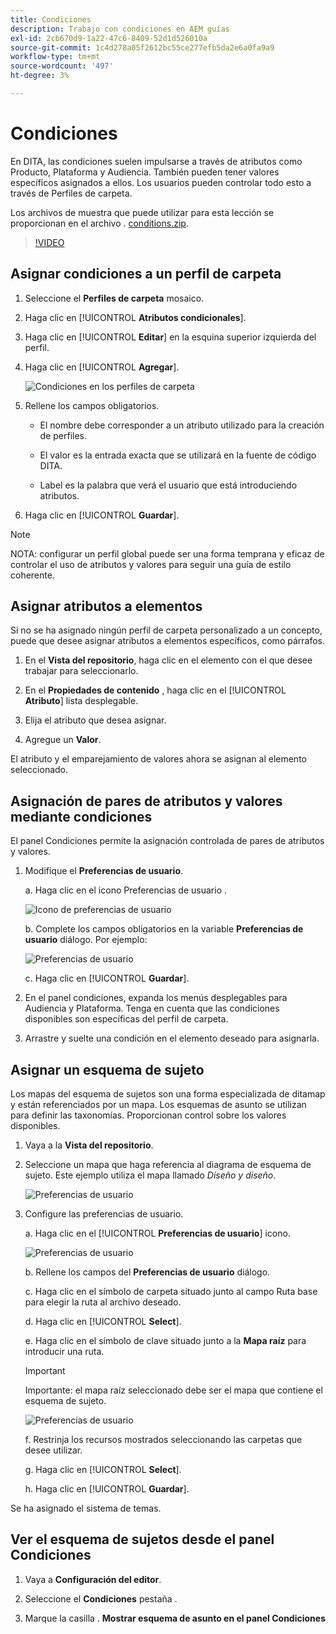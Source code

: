 ```yaml
---
title: Condiciones
description: Trabajo con condiciones en AEM guías
exl-id: 2cb670d9-1a22-47c6-8409-52d1d526010a
source-git-commit: 1c4d278a05f2612bc55ce277efb5da2e6a0fa9a9
workflow-type: tm+mt
source-wordcount: '497'
ht-degree: 3%

---
```


# Condiciones

En DITA, las condiciones suelen impulsarse a través de atributos como Producto, Plataforma y Audiencia. También pueden tener valores específicos asignados a ellos. Los usuarios pueden controlar todo esto a través de Perfiles de carpeta.

Los archivos de muestra que puede utilizar para esta lección se proporcionan en el archivo . [conditions.zip](assets/conditions.zip).

>[!VIDEO](https://video.tv.adobe.com/v/342755?quality=12&learn=on)

## Asignar condiciones a un perfil de carpeta

1. Seleccione el **Perfiles de carpeta** mosaico.

2. Haga clic en [!UICONTROL **Atributos condicionales**].

3. Haga clic en [!UICONTROL **Editar**] en la esquina superior izquierda del perfil.

4. Haga clic en [!UICONTROL **Agregar**].

   ![Condiciones en los perfiles de carpeta](images/lesson-13/add-name.png)

5. Rellene los campos obligatorios.

   - El nombre debe corresponder a un atributo utilizado para la creación de perfiles.

   - El valor es la entrada exacta que se utilizará en la fuente de código DITA.

   - Label es la palabra que verá el usuario que está introduciendo atributos.

6. Haga clic en [!UICONTROL **Guardar**].

>[!NOTE]
>
>NOTA: configurar un perfil global puede ser una forma temprana y eficaz de controlar el uso de atributos y valores para seguir una guía de estilo coherente.

## Asignar atributos a elementos

Si no se ha asignado ningún perfil de carpeta personalizado a un concepto, puede que desee asignar atributos a elementos específicos, como párrafos.

1. En el **Vista del repositorio**, haga clic en el elemento con el que desee trabajar para seleccionarlo.

2. En el **Propiedades de contenido** , haga clic en el [!UICONTROL **Atributo**] lista desplegable.

3. Elija el atributo que desea asignar.

4. Agregue un **Valor**.

El atributo y el emparejamiento de valores ahora se asignan al elemento seleccionado.

## Asignación de pares de atributos y valores mediante condiciones

El panel Condiciones permite la asignación controlada de pares de atributos y valores.

1. Modifique el **Preferencias de usuario**.

   a. Haga clic en el icono Preferencias de usuario .

   ![Icono de preferencias de usuario](images/lesson-13/user-prefs-icon.png)

   b. Complete los campos obligatorios en la variable **Preferencias de usuario** diálogo. Por ejemplo:

   ![Preferencias de usuario](images/lesson-13/user-preferences.png)

   c. Haga clic en [!UICONTROL **Guardar**].

2. En el panel condiciones, expanda los menús desplegables para Audiencia y Plataforma. Tenga en cuenta que las condiciones disponibles son específicas del perfil de carpeta.

3. Arrastre y suelte una condición en el elemento deseado para asignarla.

## Asignar un esquema de sujeto

Los mapas del esquema de sujetos son una forma especializada de ditamap y están referenciados por un mapa. Los esquemas de asunto se utilizan para definir las taxonomías. Proporcionan control sobre los valores disponibles.

1. Vaya a la **Vista del repositorio**.

2. Seleccione un mapa que haga referencia al diagrama de esquema de sujeto. Este ejemplo utiliza el mapa llamado _Diseño y diseño_.

   ![Preferencias de usuario](images/lesson-13/subject-scheme-map.png)

3. Configure las preferencias de usuario.

   a. Haga clic en el [!UICONTROL **Preferencias de usuario**] icono.

   ![Preferencias de usuario](images/lesson-13/user-prefs-icon-2.png)

   b. Rellene los campos del **Preferencias de usuario** diálogo.

   c. Haga clic en el símbolo de carpeta situado junto al campo Ruta base para elegir la ruta al archivo deseado.

   d. Haga clic en [!UICONTROL **Select**].

   e. Haga clic en el símbolo de clave situado junto a la **Mapa raíz** para introducir una ruta.

   >[!IMPORTANT]
   >
   >Importante: el mapa raíz seleccionado debe ser el mapa que contiene el esquema de sujeto.

   ![Preferencias de usuario](images/lesson-13/user-preferences-2.png)

   f. Restrinja los recursos mostrados seleccionando las carpetas que desee utilizar.

   g. Haga clic en [!UICONTROL **Select**].

   h. Haga clic en [!UICONTROL **Guardar**].

Se ha asignado el sistema de temas.

## Ver el esquema de sujetos desde el panel Condiciones

1. Vaya a **Configuración del editor**.

2. Seleccione el **Condiciones** pestaña .

3. Marque la casilla . **Mostrar esquema de asunto en el panel Condiciones**
